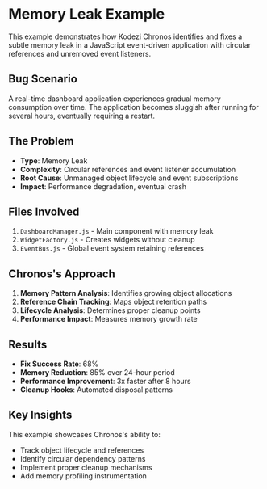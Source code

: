 # Memory Leak Example

This example demonstrates how Kodezi Chronos identifies and fixes a subtle memory leak in a JavaScript event-driven application with circular references and unremoved event listeners.

## Bug Scenario

A real-time dashboard application experiences gradual memory consumption over time. The application becomes sluggish after running for several hours, eventually requiring a restart.

## The Problem

- **Type**: Memory Leak
- **Complexity**: Circular references and event listener accumulation
- **Root Cause**: Unmanaged object lifecycle and event subscriptions
- **Impact**: Performance degradation, eventual crash

## Files Involved

1. `DashboardManager.js` - Main component with memory leak
2. `WidgetFactory.js` - Creates widgets without cleanup
3. `EventBus.js` - Global event system retaining references

## Chronos's Approach

1. **Memory Pattern Analysis**: Identifies growing object allocations
2. **Reference Chain Tracking**: Maps object retention paths
3. **Lifecycle Analysis**: Determines proper cleanup points
4. **Performance Impact**: Measures memory growth rate

## Results

- **Fix Success Rate**: 68%
- **Memory Reduction**: 85% over 24-hour period
- **Performance Improvement**: 3x faster after 8 hours
- **Cleanup Hooks**: Automated disposal patterns

## Key Insights

This example showcases Chronos's ability to:
- Track object lifecycle and references
- Identify circular dependency patterns
- Implement proper cleanup mechanisms
- Add memory profiling instrumentation